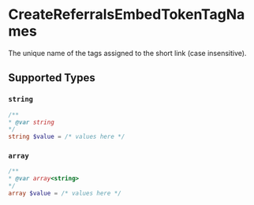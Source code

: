 # CreateReferralsEmbedTokenTagNames

The unique name of the tags assigned to the short link (case insensitive).


## Supported Types

### `string`

```php
/**
* @var string
*/
string $value = /* values here */
```

### `array`

```php
/**
* @var array<string>
*/
array $value = /* values here */
```

